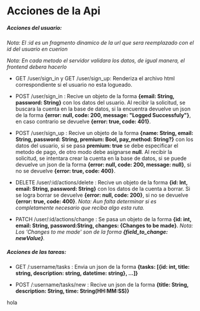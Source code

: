 # Acciones de la Api

##### Acciones del usuario:

*Nota: El :id es un fragmento dinamico de la url que sera reemplazado con el id del usuario en cuerion*

*Nota: En cada metodo el servidor validara los datos, de igual manera, el frontend debera hacerlo*

- GET /user/sign_in  y  GET /user/sign_up: Renderiza el archivo html correspondiente si el usuario no esta logueado.

- POST /user/sign_in : Recive un objeto de la forma **{email: String, password: String}** con los datos del usuario. Al recibir la solicitud, se buscara la cuenta en la base de datos, si la encuentra devuelve un json de la forma **{error: null, code: 200, message: "Logged Successfuly"}**, en caso contrario se devuelve **{error: true, code: 401}**.

- POST /user/sign_up : Recive un objeto de la forma **{name: String, email: String, password: String, premium: Bool, pay_method: String?}** con los datos del usuario, si se pasa **premium: true** se debe especificar el metodo de pago, de otro modo debe asignarse **null**. Al recibir la solicitud, se intentara crear la cuenta en la base de datos, si se puede devuelve un json de la forma **{error: null, code: 200, message: null}**, si no se devuelve **{error: true, code: 400}**.

- DELETE /user/:id/actions/delete : Recive un objeto de la forma **{id: Int, email: String, password: String}** con los datos de la cuenta a borrar. Si se logra borrar se devuelve **{error: null, code: 200}**, si no se devuelve **{error: true, code: 400}**. *Nota: Aun falta determinar si es completamente necesario que reciba algo esta ruta.*

- PATCH /user/:id/actions/change : Se pasa un objeto de la forma **{id: int, email: String, password:String, changes: {Changes to be made}**. *Nota: Los 'Changes to me made' son de la forma **{field_to_change: newValue}**.*

##### Acciones de las tareas:

- GET /:username/tasks : Envia un json de la forma **{tasks: [{id: int, title: string, description: string, datetime: string}, ...]}**

- POST /:username/tasks/new : Recive un json de la forma **{title: String, description: String, time: String(HH:MM:SS)}**

hola
